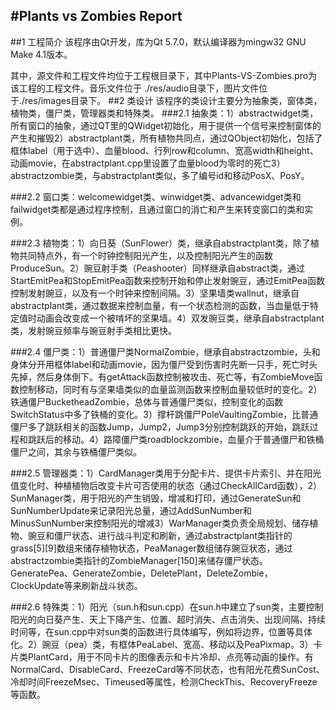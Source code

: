 #Plants vs Zombies Report
-----
##1 工程简介
该程序由Qt开发，库为Qt 5.7.0，默认编译器为mingw32 GNU Make 4.1版本。

其中，源文件和工程文件均位于工程根目录下，其中Plants-VS-Zombies.pro为该工程的工程文件。音乐文件位于 ./res/audio目录下，图片文件位于./res/images目录下。
##2 类设计
该程序的类设计主要分为抽象类，窗体类，植物类，僵尸类，管理器类和特殊类。
###2.1 抽象类：1）abstractwidget类，所有窗口的抽象，通过QT里的QWidget初始化，用于提供一个信号来控制窗体的产生和摧毁2）abstractplant类，所有植物共同点，通过QObject初始化，包括了框体label（用于选中）、血量blood、行列row和column、宽高width和height、动画movie，在abstractplant.cpp里设置了血量blood为零时的死亡3）abstractzombie类，与abstractplant类似，多了编号id和移动PosX、PosY。

###2.2 窗口类：welcomewidget类、winwidget类、advancewidget类和failwidget类都是通过程序控制，且通过窗口的消亡和产生来转变窗口的类和实例。

###2.3 植物类：1）向日葵（SunFlower）类，继承自abstractplant类，除了植物共同特点外，有一个时钟控制阳光产生，以及控制阳光产生的函数ProduceSun。2）豌豆射手类（Peashooter）同样继承自abstract类，通过StartEmitPea和StopEmitPea函数来控制开始和停止发射豌豆，通过EmitPea函数控制发射豌豆，以及有一个时钟来控制间隔。3）坚果墙类wallnut，继承自abstractplant类，通过数据来控制血量，有一个状态检测的函数，当血量低于特定值时动画会改变成一个被啃坏的坚果墙。4）双发豌豆类，继承自abstractplant类，发射豌豆频率与豌豆射手类相比更快。

###2.4 僵尸类：1）普通僵尸类NormalZombie，继承自abstractzombie，头和身体分开用框体label和动画movie，因为僵尸受到伤害时先断一只手，死亡时头先掉，然后身体倒下。有getAttack函数控制被攻击、死亡等，有ZombieMove函数控制移动，同时有与坚果墙类似的血量监测函数来控制血量较低时的变化。2）铁通僵尸BucketheadZombie，总体与普通僵尸类似，控制变化的函数SwitchStatus中多了铁桶的变化。3）撑杆跳僵尸PoleVaultingZombie，比普通僵尸多了跳跃相关的函数Jump，Jump2，Jump3分别控制跳跃的开始，跳跃过程和跳跃后的移动。4）路障僵尸类roadblockzombie，血量介于普通僵尸和铁桶僵尸之间，其余与铁桶僵尸类似。

###2.5 管理器类：1）CardManager类用于分配卡片、提供卡片索引、并在阳光值变化时、种植植物后改变卡片可否使用的状态（通过CheckAllCard函数），2）SunManager类，用于阳光的产生销毁，增减和打印，通过GenerateSun和SunNumberUpdate来记录阳光总量，通过AddSunNumber和MinusSunNumber来控制阳光的增减3）WarManager类负责全局规划、储存植物、豌豆和僵尸状态、进行战斗判定和刷新，通过abstractplant类指针的grass[5][9]数组来储存植物状态，PeaManager数组储存豌豆状态，通过abstractzombie类指针的ZombieManager[150]来储存僵尸状态。GeneratePea、GenerateZombie，DeletePlant，DeleteZombie，ClockUpdate等来刷新战斗状态。
	
###2.6 特殊类：1）阳光（sun.h和sun.cpp）在sun.h中建立了sun类，主要控制阳光的向日葵产生、天上下降产生、位置、超时消失、点击消失、出现间隔、持续时间等，在sun.cpp中对sun类的函数进行具体编写，例如将边界，位置等具体化。2）豌豆（pea）类，有框体PeaLabel、宽高、移动以及PeaPixmap。3）卡片类PlantCard，用于不同卡片的图像表示和卡片冷却、点亮等动画的操作。有NormalCard、DisableCard、FreezeCard等不同状态，也有阳光花费SunCost、冷却时间FreezeMsec、Timeused等属性，检测CheckThis、RecoveryFreeze等函数。

